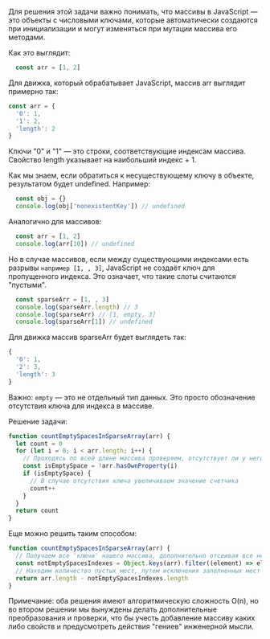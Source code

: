 Для решения этой задачи важно понимать, что массивы в JavaScript — это объекты с числовыми ключами, которые автоматически создаются при инициализации и могут изменяться при мутации массива его методами.

Как это выглядит:
```js
  const arr = [1, 2]
```
Для движка, который обрабатывает JavaScript, массив arr выглядит примерно так:
```js
const arr = {
  '0': 1,
  '1': 2,
  'length': 2
}
```
Ключи "0" и "1" — это строки, соответствующие индексам массива.
Свойство length указывает на наибольший индекс + 1.

Как мы знаем, если обратиться к несуществующему ключу в объекте, результатом будет undefined.
Например:

```js
  const obj = {}
  console.log(obj['nonexistentKey']) // undefined
```
Аналогично для массивов:
```js
  const arr = [1, 2]
  console.log(arr[10]) // undefined
```
Но в случае массивов, если между существующими индексами есть разрывы ```например [1, , 3]```, JavaScript не создаёт ключ для пропущенного индекса. Это означает, что такие слоты считаются "пустыми".

```js
  const sparseArr = [1, , 3]
  console.log(sparseArr.length) // 3
  console.log(sparseArr) // [1, empty, 3]
  console.log(sparseArr[1]) // undefined
```
Для движка массив sparseArr будет выглядеть так:
```js
{
  '0': 1,
  '2': 3,
  'length': 3
}
```
Важно: ```empty``` — это не отдельный тип данных. Это просто обозначение отсутствия ключа для индекса в массиве.


Решение задачи:

```js
function countEmptySpacesInSparseArray(arr) {
  let count = 0
  for (let i = 0; i < arr.length; i++) {
    // Проходясь по всей длине массива проверяем, отсутствует ли у него ключ равный индексу
    const isEmptySpace = !arr.hasOwnProperty(i)
    if (isEmptySpace) {
      // В случае отсутствия ключа увеличиваем значение счетчика
      count++
    }
  }
  return count
}
```

Еще можно решить таким способом:

```js
function countEmptySpacesInSparseArray(arr) {
  // Получаем все 'ключи' нашего массива, дополнительно отсеивая все нечисловые ключи
  const notEmptySpacesIndexes = Object.keys(arr).filter((element) => element !== 'Infinity' && Number(element))
  // Находим количество пустых мест, путем исключения заполненных мест из общего количества
  return arr.length - notEmptySpacesIndexes.length
}
```

Примечание: оба решения имеют алгоритмическую сложность O(n), но во втором решении мы вынуждены делать дополнительные преобразования и проверки, что бы учесть добавление массиву каких либо свойств и предусмотреть действия "гениев" инженерной мысли.
